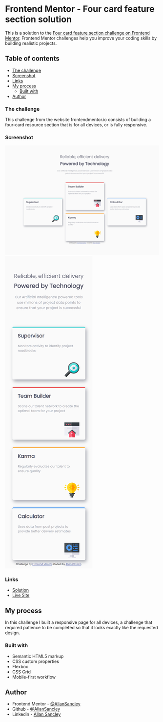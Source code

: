 # Frontend Mentor - Four card feature section solution

This is a solution to the [Four card feature section challenge on Frontend Mentor](https://www.frontendmentor.io/challenges/four-card-feature-section-weK1eFYK). Frontend Mentor challenges help you improve your coding skills by building realistic projects. 

## Table of contents

  - [The challenge](#the-challenge)
  - [Screenshot](#screenshot)
  - [Links](#links)
- [My process](#my-process)
  - [Built with](#built-with)
- [Author](#author)

### The challenge

This challenge from the website frontendmentor.io consists of building a four-card resource section that is for all devices, or is fully responsive.

### Screenshot

![Desktop](screenshot/screenshot-desktop.png)
![Mobile](screenshot/screenshot-mobile.png)

### Links

- [Solution](https://github.com/AllanSancley/card-feature-section-frontend.mentor.git)
- [Live Site](https://card-feature-section-frontend-mentor.netlify.app/)

## My process

In this challenge I built a responsive page for all devices, a challenge that required patience to be completed so that it looks exactly like the requested design.

### Built with

- Semantic HTML5 markup
- CSS custom properties
- Flexbox
- CSS Grid
- Mobile-first workflow

## Author

- Frontend Mentor - [@AllanSancley](https://www.frontendmentor.io/profile/AllanSancley)
- Github - [@AllanSancley](https://github.com/AllanSancley)
- Linkedin - [Allan Sancley](www.linkedin.com/in/allan-sancley-12b583193)
